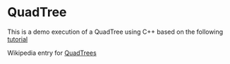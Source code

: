 # QuadTree

This is a demo execution of a QuadTree using C++ based on the following [tutorial](https://youtu.be/OJxEcs0w_kE)

Wikipedia entry for [QuadTrees](https://en.wikipedia.org/wiki/Quadtree#:~:text=Quadtrees%20are%20the%20two-dimensional%20analog%20of%20octrees%20and,cell%20represents%20a%20%22unit%20of%20interesting%20spatial%20information%22.)
